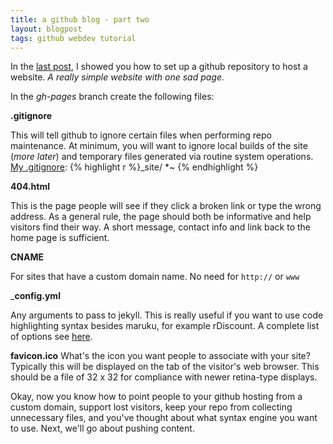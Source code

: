 ```yaml
---
title: a github blog - part two
layout: blogpost
tags: github webdev tutorial
---
```


In the [last post](http://mariev.net/studiousmarie{{page.previous.url}}), I 
showed you how to set up a github repository to host a website. *A really simple
website with one sad page.* 

In the *gh-pages* branch create the following files:

__.gitignore__ 


This will tell github to ignore certain files when performing repo maintenance. At minimum,
you will want to ignore local builds of the site (_more later_) and temporary files generated
via routine system operations. [My .gitignore](https://github.com/mariev/mariev.github.com/blob/master/.gitignore):
{% highlight r %}_site/
*~
{% endhighlight %}	

__404.html__

This is the page people will see if they click a broken link or type the wrong address.
As a general rule, the page should both be informative and help visitors find their way.
A short message, contact info and link back to the home page is sufficient. 

__CNAME__

For sites that have a custom domain name. No need for `http://` or `www`

___config.yml__

Any arguments to pass to jekyll. This is really useful if you want to use code 
highlighting syntax besides maruku, for example rDiscount. A complete list of 
options see [here](https://github.com/mojombo/jekyll/wiki/Configuration).

__favicon.ico__
What's the icon you want people to associate with your site? Typically this will be
displayed on the tab of the visitor's web browser. This should be a file of 32 x 32 
for compliance with newer retina-type displays.



Okay, now you know how to point people to your github hosting from a custom domain, support
lost visitors, keep your repo from collecting unnecessary files, and you've thought about
what syntax engine you want to use. Next, we'll go about pushing content.